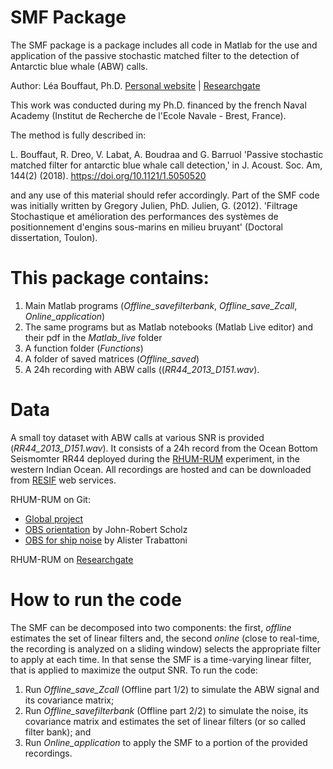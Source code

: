 # SMF Package
The SMF package is a package includes all code in Matlab for the use and application of the passive stochastic matched filter to the detection of Antarctic blue whale (ABW) calls. 

Author: Léa Bouffaut, Ph.D. [Personal website](https://leabouffaut.home.blog) | [Researchgate](https://www.researchgate.net/profile/Lea_Bouffaut)

This work was conducted during my Ph.D. financed by the french Naval Academy (Institut de Recherche de l'Ecole Navale - Brest, France).

The method is fully described in:

L. Bouffaut, R. Dreo, V. Labat, A. Boudraa and G. Barruol 'Passive stochastic matched filter for antarctic blue whale call detection,' in J. Acoust. Soc. Am, 144(2) (2018).  https://doi.org/10.1121/1.5050520

and any use of this material should refer accordingly. Part of the SMF code was initially written by Gregory Julien, PhD. Julien, G. (2012). 'Filtrage Stochastique et amélioration des performances des systèmes de positionnement d'engins sous-marins en milieu bruyant' (Doctoral dissertation, Toulon).

# This package contains:
1. Main Matlab programs (<i>Offline_savefilterbank</i>, <i>Offline_save_Zcall</i>, <i>Online_application</i>)
1. The same programs but as Matlab notebooks (Matlab Live editor) and their pdf in the <i>Matlab_live</i> folder
1. A function folder (<i>Functions</i>)
1. A folder of saved matrices (<i>Offline_saved</i>)
1. A 24h recording with ABW calls ((<i>RR44_2013_D151.wav</i>).

# Data
A small toy dataset with ABW calls at various SNR is provided (<i>RR44_2013_D151.wav</i>). It consists of a 24h record from the Ocean Bottom Seismomter RR44 deployed during the [RHUM-RUM](http://www.rhum-rum.net/en/) experiment, in the western Indian Ocean. All recordings are hosted and can be downloaded from [RESIF](https://www.resif.fr/) web services.

RHUM-RUM on Git: 
- [Global project](https://github.com/rhum-rum)
- [OBS orientation](https://gitlab.com/johnrobertscholz/ppol) by John-Robert Scholz
- [OBS for ship noise](https://github.com/atrabattoni/obsea) by Alister Trabattoni

RHUM-RUM on [Researchgate](https://www.researchgate.net/project/RHUM-RUM)

# How to run the code
The SMF can be decomposed into two components: the first, <i>offline</i> estimates the set of linear filters  and, the second <i>online</i> (close to real-time, the recording is analyzed on a sliding window) selects the appropriate filter to apply at each time. In that sense the SMF is a time-varying linear filter, that is applied to maximize the output SNR.
To run the code:
1. Run <i>Offline_save_Zcall</i> (Offline part 1/2) to simulate the ABW signal and its covariance matrix;
1. Run <i>Offline_savefilterbank</i> (Offline part 2/2) to simulate the noise, its covariance matrix and estimates the set of linear filters (or so called filter bank); and
1. Run <i>Online_application</i> to apply the SMF to a portion of the provided recordings.

